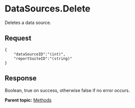 #  **DataSources.Delete** 

Deletes a data source.

##  **Request** 

```
{
	"dataSourceID":"(int)",
	"reportSuiteID":"(string)"
}
```

## Response

Boolean, true on success, otherwise false if no error occurs.

**Parent topic:** [Methods](../methods/c_data_sources_methods_1.4.md)

